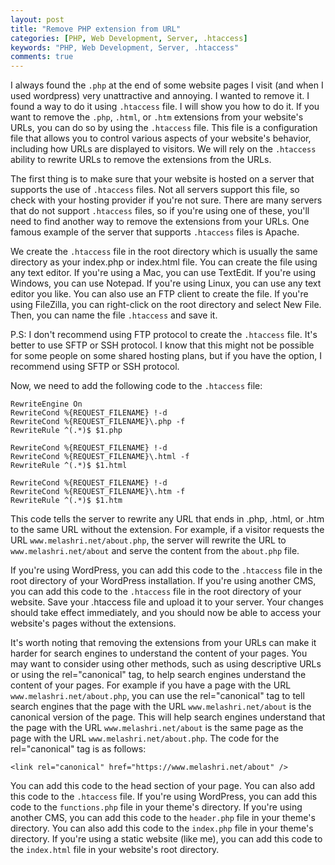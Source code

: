 ```yaml
---
layout: post
title: "Remove PHP extension from URL"
categories: [PHP, Web Development, Server, .htaccess]
keywords: "PHP, Web Development, Server, .htaccess"
comments: true
---
```


I always found the `.php` at the end of some website pages I visit (and when I used wordpress) very unattractive and annoying. I wanted to remove it. I found a way to do it using `.htaccess` file. I will show you how to do it. If you want to remove the `.php`, `.html`, or `.htm` extensions from your website's URLs, you can do so by using the `.htaccess` file. This file is a configuration file that allows you to control various aspects of your website's behavior, including how URLs are displayed to visitors. We will rely on the `.htaccess` ability to rewrite URLs to remove the extensions from the URLs.

The first thing is to make sure that your website is hosted on a server that supports the use of `.htaccess` files. Not all servers support this file, so check with your hosting provider if you're not sure. There are many servers that do not support `.htaccess` files, so if you're using one of these, you'll need to find another way to remove the extensions from your URLs. One famous example of the server that supports `.htaccess` files is Apache.

We create the `.htaccess` file in the root directory which is usually the same directory as your index.php or index.html file. You can create the file using any text editor. If you're using a Mac, you can use TextEdit. If you're using Windows, you can use Notepad. If you're using Linux, you can use any text editor you like. You can also use an FTP client to create the file. If you're using FileZilla, you can right-click on the root directory and select New File. Then, you can name the file `.htaccess` and save it.

P.S: I don't recommend using FTP protocol to create the `.htaccess` file. It's better to use SFTP or SSH protocol. I know that this might not be possible for some people on some shared hosting plans, but if you have the option, I recommend using SFTP or SSH protocol.

Now, we need to add the following code to the `.htaccess` file:

```
RewriteEngine On
RewriteCond %{REQUEST_FILENAME} !-d
RewriteCond %{REQUEST_FILENAME}\.php -f
RewriteRule ^(.*)$ $1.php

RewriteCond %{REQUEST_FILENAME} !-d
RewriteCond %{REQUEST_FILENAME}\.html -f
RewriteRule ^(.*)$ $1.html

RewriteCond %{REQUEST_FILENAME} !-d
RewriteCond %{REQUEST_FILENAME}\.htm -f
RewriteRule ^(.*)$ $1.htm
```

This code tells the server to rewrite any URL that ends in .php, .html, or .htm to the same URL without the extension. For example, if a visitor requests the URL `www.melashri.net/about.php`, the server will rewrite the URL to `www.melashri.net/about` and serve the content from the `about.php` file.

If you're using WordPress, you can add this code to the `.htaccess` file in the root directory of your WordPress installation. If you're using another CMS, you can add this code to the `.htaccess` file in the root directory of your website. Save your .htaccess file and upload it to your server. Your changes should take effect immediately, and you should now be able to access your website's pages without the extensions.


It's worth noting that removing the extensions from your URLs can make it harder for search engines to understand the content of your pages. You may want to consider using other methods, such as using descriptive URLs or using the rel="canonical" tag, to help search engines understand the content of your pages. For example if you have a page with the URL `www.melashri.net/about.php`, you can use the rel="canonical" tag to tell search engines that the page with the URL `www.melashri.net/about` is the canonical version of the page. This will help search engines understand that the page with the URL `www.melashri.net/about` is the same page as the page with the URL `www.melashri.net/about.php`. The code for the rel="canonical" tag is as follows:

```
<link rel="canonical" href="https://www.melashri.net/about" />
```

You can add this code to the head section of your page. You can also add this code to the `.htaccess` file. If you're using WordPress, you can add this code to the `functions.php` file in your theme's directory. If you're using another CMS, you can add this code to the `header.php` file in your theme's directory. You can also add this code to the `index.php` file in your theme's directory. If you're using a static website (like me), you can add this code to the `index.html` file in your website's root directory.



